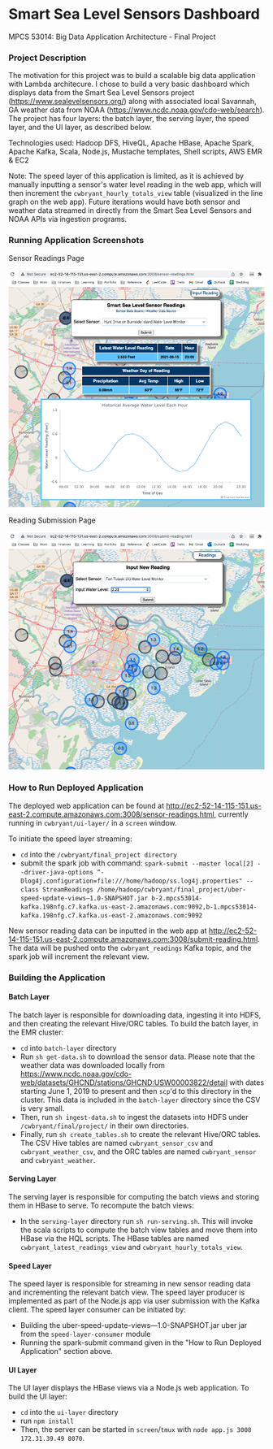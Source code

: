 # Smart Sea Level Sensors Dashboard
MPCS 53014: Big Data Application Architecture - Final Project

### Project Description

The motivation for this project was to build a scalable big data application with Lambda architecure. I chose to build a very basic dashboard which displays data from the Smart Sea Level Sensors project (https://www.sealevelsensors.org/) along with associated local Savannah, GA weather data from NOAA (https://www.ncdc.noaa.gov/cdo-web/search). The project has four layers: the batch layer, the serving layer, the speed layer, and the UI layer, as described below.

Technologies used: Hadoop DFS, HiveQL, Apache HBase, Apache Spark, Apache Kafka, Scala, Node.js, Mustache templates, Shell scripts, AWS EMR & EC2

Note: The speed layer of this application is limited, as it is achieved by manually inputting a sensor's water level reading in the web app, which will then increment the ```cwbryant_hourly_totals_view``` table (visualized in the line graph on the web app). Future iterations would have both sensor and weather data streamed in directly from the Smart Sea Level Sensors and NOAA APIs via ingestion programs.

### Running Application Screenshots

Sensor Readings Page

<img src="images/Readings_Page.png" width="600"/>

Reading Submission Page

<img src="images/Submit_Page.png" width="600"/>

### How to Run Deployed Application

The deployed web application can be found at http://ec2-52-14-115-151.us-east-2.compute.amazonaws.com:3008/sensor-readings.html, currently running in ```cwbryant/ui-layer/``` in a ```screen``` window. 

To initiate the speed layer streaming:
* ```cd``` into the ```/cwbryant/final_project directory```
* submit the spark job with command: 
```spark-submit --master local[2] --driver-java-options “-Dlog4j.configuration=file:///home/hadoop/ss.log4j.properties" --class StreamReadings /home/hadoop/cwbryant/final_project/uber-speed-update-views—1.0-SNAPSHOT.jar b-2.mpcs53014-kafka.198nfg.c7.kafka.us-east-2.amazonaws.com:9092,b-1.mpcs53014-kafka.198nfg.c7.kafka.us-east-2.amazonaws.com:9092```

New sensor reading data can be inputted in the web app at http://ec2-52-14-115-151.us-east-2.compute.amazonaws.com:3008/submit-reading.html. The data will be pushed onto the ```cwbryant_readings``` Kafka topic, and the spark job will increment the relevant view.

### Building the Application

#### Batch Layer

The batch layer is responsible for downloading data, ingesting it into HDFS, and then creating the relevant Hive/ORC tables. To build the batch layer, in the EMR cluster: 
* ```cd``` into ```batch-layer``` directory
* Run ```sh get-data.sh``` to download the sensor data. Please note that the weather data was downloaded locally from https://www.ncdc.noaa.gov/cdo-web/datasets/GHCND/stations/GHCND:USW00003822/detail with dates starting June 1, 2019 to present and then ```scp```'d to this directory in the cluster. This data is included in the ```batch-layer``` directory since the CSV is very small.
* Then, run ```sh ingest-data.sh``` to ingest the datasets into HDFS under ```/cwbryant/final/project/``` in their own directories.
* Finally, run ```sh create_tables.sh``` to create the relevant Hive/ORC tables. The CSV Hive tables are named ```cwbryant_sensor_csv``` and ```cwbryant_weather_csv```, and the ORC tables are named ```cwbryant_sensor``` and ```cwbryant_weather```.

#### Serving Layer

The serving layer is responsible for computing the batch views and storing them in HBase to serve. To recompute the batch views:
* In the ```serving-layer``` directory run ```sh run-serving.sh```. This will invoke the scala scripts to compute the batch view tables and move them into HBase via the HQL scripts. The HBase tables are named ```cwbryant_latest_readings_view``` and ```cwbryant_hourly_totals_view```.

#### Speed Layer

The speed layer is responsible for streaming in new sensor reading data and incrementing the relevant batch view. The speed layer producer is implemented as part of the Node.js app via user submission with the Kafka client. The speed layer consumer can be initiated by: 
* Building the uber-speed-update-views—1.0-SNAPSHOT.jar uber jar from the ```speed-layer-consumer``` module
* Running the spark-submit command given in the "How to Run Deployed Application" section above. 

#### UI Layer

The UI layer displays the HBase views via a Node.js web application. To build the UI layer:
* ```cd``` into the ```ui-layer``` directory
* run ```npm install```
* Then, the server can be started in ```screen```/```tmux``` with ```node app.js 3008 172.31.39.49 8070```.

